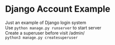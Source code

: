 # Django Account Example
Just an example of Django login system<br>
Use ```python manage.py runserver``` to start server<br>
Create a superuser before visit /admin/<br>
```python3 manage.py createsuperuser```
